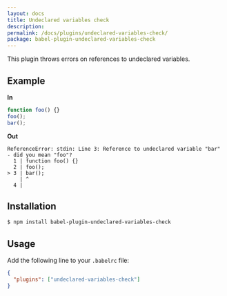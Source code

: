 ```yaml
---
layout: docs
title: Undeclared variables check
description:
permalink: /docs/plugins/undeclared-variables-check/
package: babel-plugin-undeclared-variables-check
---
```


This plugin throws errors on references to undeclared variables.

## Example

**In**

```javascript
function foo() {}
foo();
bar();
```

**Out**

```
ReferenceError: stdin: Line 3: Reference to undeclared variable "bar" - did you mean "foo"?
  1 | function foo() {}
  2 | foo();
> 3 | bar();
    | ^
  4 |
```

## Installation

```sh
$ npm install babel-plugin-undeclared-variables-check
```

## Usage

Add the following line to your `.babelrc` file:

```json
{
  "plugins": ["undeclared-variables-check"]
}
```
